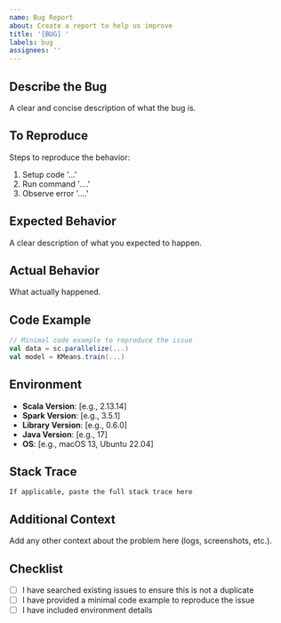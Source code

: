 ```yaml
---
name: Bug Report
about: Create a report to help us improve
title: '[BUG] '
labels: bug
assignees: ''
---
```


## Describe the Bug
A clear and concise description of what the bug is.

## To Reproduce
Steps to reproduce the behavior:
1. Setup code '...'
2. Run command '....'
3. Observe error '....'

## Expected Behavior
A clear description of what you expected to happen.

## Actual Behavior
What actually happened.

## Code Example
```scala
// Minimal code example to reproduce the issue
val data = sc.parallelize(...)
val model = KMeans.train(...)
```

## Environment
- **Scala Version**: [e.g., 2.13.14]
- **Spark Version**: [e.g., 3.5.1]
- **Library Version**: [e.g., 0.6.0]
- **Java Version**: [e.g., 17]
- **OS**: [e.g., macOS 13, Ubuntu 22.04]

## Stack Trace
```
If applicable, paste the full stack trace here
```

## Additional Context
Add any other context about the problem here (logs, screenshots, etc.).

## Checklist
- [ ] I have searched existing issues to ensure this is not a duplicate
- [ ] I have provided a minimal code example to reproduce the issue
- [ ] I have included environment details
